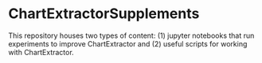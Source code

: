 # ChartExtractorSupplements
This repository houses two types of content: (1) jupyter notebooks that run experiments to improve ChartExtractor and (2) useful scripts for working with ChartExtractor.
